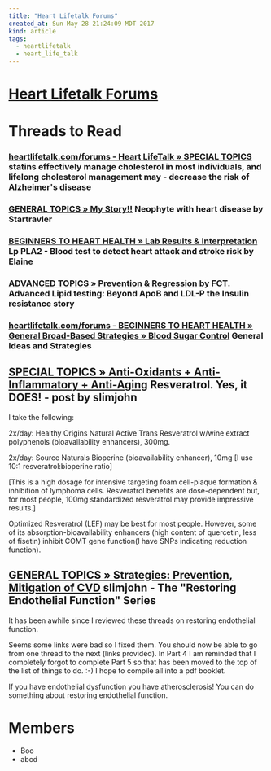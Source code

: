 ```yaml
---
title: "Heart Lifetalk Forums"
created_at: Sun May 28 21:24:09 MDT 2017
kind: article
tags:
  - heartlifetalk
  - heart_life_talk
---
```


<h1>
  <a href="http://heartlifetalk.com/forums/default.aspx?g=forum" target="_blank">Heart Lifetalk Forums</a>
</h1>

<h1>Threads to Read</h1>

<h3>
  <a href="http://heartlifetalk.com/forums/default.aspx?g=posts&t=50818#post123263" target="_blank">heartlifetalk.com/forums - Heart LifeTalk  »  SPECIAL TOPICS</a>
  statins effectively manage cholesterol in most individuals, and lifelong cholesterol management may - decrease the risk of Alzheimer's disease
<h3>

<h3>
  <a href="http://heartlifetalk.com/forums/default.aspx?g=posts&m=20671#post20671" target="_blank">GENERAL TOPICS  »  My Story!!</a>
  Neophyte with heart disease by Startravler   
</h3>

<h3>
  <a href="http://heartlifetalk.com/forums/default.aspx?g=posts&t=25096#post46940" target="_blank">BEGINNERS TO HEART HEALTH  »  Lab Results & Interpretation</a>
  Lp PLA2 - Blood test to detect heart attack and stroke risk by Elaine
</h3>

<h3>
  <a href="http://heartlifetalk.com/forums/default.aspx?g=posts&t=30434#post72665" target="_blank">ADVANCED TOPICS  »  Prevention & Regression</a>
  by FCT. Advanced Lipid testing: Beyond ApoB and LDL-P the Insulin resistance story
</h3>

<h3>
  <a href="http://heartlifetalk.com/forums/default.aspx?g=posts&t=19929#post37825" target="_blank">heartlifetalk.com/forums - BEGINNERS TO HEART HEALTH  »  General Broad-Based Strategies  »  Blood Sugar Control</a>
  General Ideas and Strategies
</h3>

<h2>
  <a href="http://www.heartlifetalk.com/forums/default.aspx?g=posts&t=52853#post128454" target="_blank">SPECIAL TOPICS  »  Anti-Oxidants + Anti-Inflammatory + Anti-Aging</a>
  Resveratrol. Yes, it DOES! - post by slimjohn
</h2>

I take the following:

2x/day: Healthy Origins Natural Active Trans Resveratrol w/wine extract
polyphenols (bioavailability enhancers), 300mg.

2x/day: Source Naturals Bioperine (bioavailability enhancer), 10mg
[I use 10:1 resveratrol:bioperine ratio]

[This is a high dosage for intensive targeting foam cell-plaque
formation & inhibition of lymphoma cells.  Resveratrol benefits are
dose-dependent but, for most people, 100mg standardized resveratrol may
provide impressive results.]

Optimized Resveratrol (LEF) may be best for most people. However, some
of its absorption-bioavailability enhancers (high content of quercetin,
less of fisetin) inhibit COMT gene function(I have SNPs indicating
reduction function).

<h2>
  <a href="http://www.heartlifetalk.com/forums/default.aspx?g=posts&t=54913#post133673" target="_blank">GENERAL TOPICS  »  Strategies: Prevention, Mitigation of CVD</a>
  slimjohn - The "Restoring Endothelial Function" Series
</h2>

It has been awhile since I reviewed these threads on restoring endothelial
function.

Seems some links were bad so I fixed them. You should now be able to go
from one thread to the next (links provided). In Part 4 I am reminded
that I completely forgot to complete Part 5 so that has been moved to
the top of the list of things to do. :-)  I hope to compile all into a
pdf booklet.

If you have endothelial dysfunction you have atherosclerosis!  You can
do something about restoring endothelial function.

<h1>Members</h1>

<ul>
  <li>Boo</li>
  <li>abcd</li>
</ul>

<!--
html boilerplate
<a href="" target="_blank"></a>
<a name=""></a>
<img src="" width="400px">
<ul>
  <li></li>
</ul>
<pre>
</pre>
<pre><code>
</code></pre>
<math xmlns='http://www.w3.org/1998/Math/MathML' display='block'>
</math>
-->

